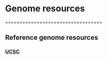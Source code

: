 # Genome resources
==================================
## Reference genome resources

### [UCSC](http://genome.ucsc.edu/index.html)


